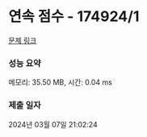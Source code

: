 # 연속 점수 - 174924/1 

[문제 링크](https://level.goorm.io/exam/174924/%EC%97%B0%EC%86%8D-%EC%A0%90%EC%88%98/quiz/1) 

### 성능 요약

메모리: 35.50 MB, 시간: 0.04 ms

### 제출 일자

2024년 03월 07일 21:02:24

